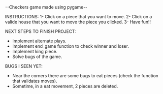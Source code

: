 --Checkers game made using pygame--

INSTRUCTIONS:
1- Click on a piece that you want to move.
2- Click on a valide house that you want to move the piece you clicked.
3- Have fun!!

NEXT STEPS TO FINISH PROJECT:
- Implement alternate plays.
- Implement end_game function to check winner and loser.
- Implement king piece.
- Solve bugs of the game.

BUGS I SEEN YET:
- Near the corners there are some bugs to eat pieces (check the function that validates moves).
- Sometime, in a eat movement, 2 pieces are deleted.





